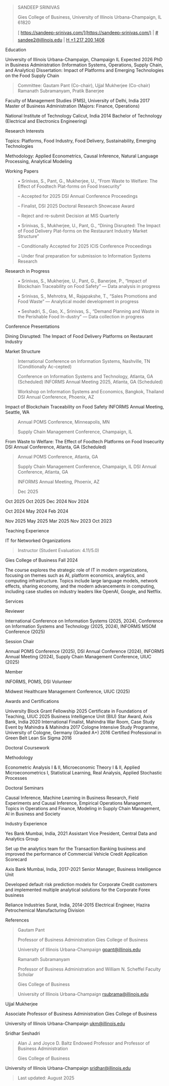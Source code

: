 > SANDEEP SRINIVAS
>
> Gies College of Business, University of Illinois Urbana-Champaign, IL
> 61820
>
> [ https://sandeep-srinivas.com/](https://sandeep-srinivas.com/) \| [\#
> sandee2@illinois.edu](mailto:sandee2@illinois.edu) \| [H +1 217 200
> 1406](tel:+12172001406)

Education

University of Illinois Urbana-Champaign, Champaign IL Expected 2026 PhD
in Business Administration (Information Systems, Operations, Supply
Chain, and Analytics) Dissertation: Impact of Platforms and Emerging
Technologies on the Food Supply Chain

> Committee: Gautam Pant (Co-chair), Ujjal Mukherjee (Co-chair) Ramanath
> Subramanyam, Pratik Banerjee

Faculty of Management Studies (FMS), University of Delhi, India 2017
Master of Business Administration (Majors: Finance, Operations)

National Institute of Technology Calicut, India 2014 Bachelor of
Technology (Electrical and Electronics Engineering)

Research Interests

Topics: Platforms, Food Industry, Food Delivery, Sustainability,
Emerging Technologies

Methodology: Applied Econometrics, Causal Inference, Natural Language
Processing, Analytical Modeling

Working Papers

> • Srinivas, S., Pant, G., Mukherjee, U., “From Waste to Welfare: The
> Effect of Foodtech Plat-forms on Food Insecurity”
>
> – Accepted for 2025 DSI Annual Conference Proceedings
>
> – Finalist, DSI 2025 Doctoral Research Showcase Award
>
> – Reject and re-submit Decision at MIS Quarterly
>
> • Srinivas, S., Mukherjee, U., Pant, G., “Dining Disrupted: The Impact
> of Food Delivery Plat-forms on the Restaurant Industry Market
> Structure”
>
> – Conditionally Accepted for 2025 ICIS Conference Proceedings
>
> – Under final preparation for submission to Information Systems
> Research

Research in Progress

> • Srinivas, S., Mukherjee, U., Pant, G., Banerjee, P., “Impact of
> Blockchain Traceability on Food Safety” — Data analysis in progress
>
> • Srinivas, S., Mehrotra, M., Rajapakshe, T., “Sales Promotions and
> Food Waste” — Analytical model development in progress
>
> • Seshadri, S., Gao, X., Srinivas, S., “Demand Planning and Waste in
> the Perishable Food In-dustry” — Data collection in progress

Conference Presentations

Dining Disrupted: The Impact of Food Delivery Platforms on Restaurant
Industry

Market Structure

> International Conference on Information Systems, Nashville, TN
> (Conditionally Ac-cepted)
>
> Conference on Information Systems and Technology, Atlanta, GA
> (Scheduled) INFORMS Annual Meeting 2025, Atlanta, GA (Scheduled)
>
> Workshop on Information Systems and Economics, Bangkok, Thailand DSI
> Annual Conference, Phoenix, AZ

Impact of Blockchain Traceability on Food Safety INFORMS Annual Meeting,
Seattle, WA

> Annual POMS Conference, Minneapolis, MN
>
> Supply Chain Management Conference, Champaign, IL

From Waste to Welfare: The Effect of Foodtech Platforms on Food
Insecurity DSI Annual Conference, Atlanta, GA (Scheduled)

> Annual POMS Conference, Atlanta, GA
>
> Supply Chain Management Conference, Champaign, IL DSI Annual
> Conference, Atlanta, GA
>
> INFORMS Annual Meeting, Phoenix, AZ
>
> Dec 2025

Oct 2025 Oct 2025 Dec 2024 Nov 2024

Oct 2024 May 2024 Feb 2024

Nov 2025 May 2025 Mar 2025 Nov 2023 Oct 2023

Teaching Experience

IT for Networked Organizations

> Instructor (Student Evaluation: 4.11/5.0)

Gies College of Business Fall 2024

The course explores the strategic role of IT in modern organizations,
focusing on themes such as AI, platform economics, analytics, and
computing infrastructure. Topics include large language models, network
effects, sharing economy, and the modern advancements in computing,
including case studies on industry leaders like OpenAI, Google, and
Netflix.

Services

Reviewer

International Conference on Information Systems (2025, 2024), Conference
on Information Systems and Technology (2025, 2024), INFORMS MSOM
Conference (2025)

Session Chair

Annual POMS Conference (2025), DSI Annual Conference (2024), INFORMS
Annual Meeting (2024), Supply Chain Management Conference, UIUC (2025)

Member

INFORMS, POMS, DSI Volunteer

Midwest Healthcare Management Conference, UIUC (2025)

Awards and Certifications

University Block Grant Fellowship 2025 Certificate in Foundations of
Teaching, UIUC 2025 Business Intelligence Unit (BIU) Star Award, Axis
Bank, India 2020 International Finalist, Mahindra War Room, Case Study
Event by Mahindra & Mahindra 2017 Cologne Intensive Study Programme,
University of Cologne, Germany (Graded A+) 2016 Certified Professional
in Green Belt Lean Six Sigma 2016

Doctoral Coursework

Methodology

Econometric Analysis I & II, Microeconomic Theory I & II, Applied
Microeconometrics I, Statistical Learning, Real Analysis, Applied
Stochastic Processes

Doctoral Seminars

Causal Inference, Machine Learning in Business Research, Field
Experiments and Causal Inference, Empirical Operations Management,
Topics in Operations and Finance, Modeling in Supply Chain Management,
AI in Business and Society

Industry Experience

Yes Bank Mumbai, India, 2021 Assistant Vice President, Central Data and
Analytics Group

Set up the analytics team for the Transaction Banking business and
improved the performance of Commercial Vehicle Credit Application
Scorecard

Axis Bank Mumbai, India, 2017-2021 Senior Manager, Business Intelligence
Unit

Developed default risk prediction models for Corporate Credit customers
and implemented multiple analytical solutions for the Corporate Forex
business

Reliance Industries Surat, India, 2014-2015 Electrical Engineer, Hazira
Petrochemical Manufacturing Division

References

> Gautam Pant
>
> Professor of Business Administration Gies College of Business
>
> University of Illinois Urbana-Champaign <gpant@illinois.edu>
>
> Ramanath Subramanyam
>
> Professor of Business Administration and William N. Scheffel Faculty
> Scholar
>
> Gies College of Business
>
> University of Illinois Urbana-Champaign <rsubrama@illinois.edu>

Ujjal Mukherjee

Associate Professor of Business Administration Gies College of Business

University of Illinois Urbana-Champaign <ukm@illinois.edu>

Sridhar Seshadri

> Alan J. and Joyce D. Baltz Endowed Professor and Professor of Business
> Administration
>
> Gies College of Business

University of Illinois Urbana-Champaign <sridhar@illinois.edu>

> Last updated: August 2025
